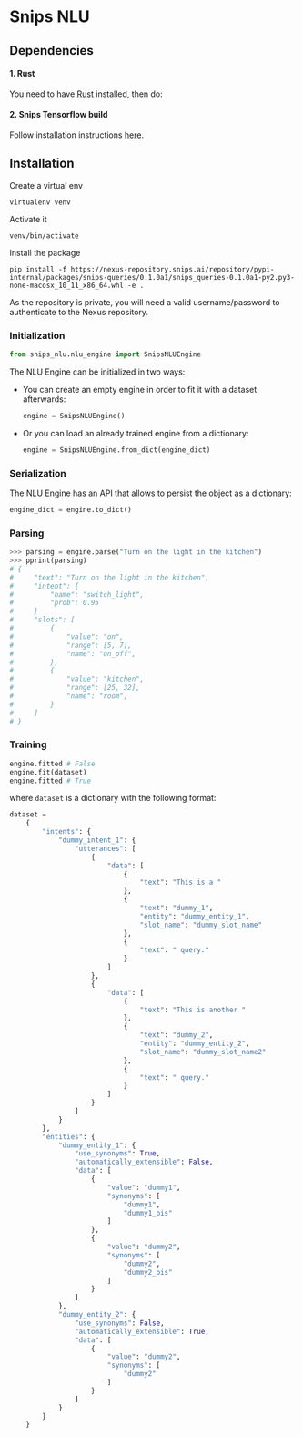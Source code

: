 # Snips NLU


## Dependencies

#### 1. Rust

You need to have [Rust](https://www.rust-lang.org/en-US/install.html) installed, then do:

#### 2. Snips Tensorflow build

Follow installation instructions [here](https://github.com/snipsco/tensorflow-build).


## Installation
Create a virtual env
    
    virtualenv venv    

Activate it
    
    venv/bin/activate

Install the package
    
    pip install -f https://nexus-repository.snips.ai/repository/pypi-internal/packages/snips-queries/0.1.0a1/snips_queries-0.1.0a1-py2.py3-none-macosx_10_11_x86_64.whl -e .

As the repository is private, you will need a valid username/password to authenticate to the Nexus repository.

### Initialization

```python
from snips_nlu.nlu_engine import SnipsNLUEngine
```


The NLU Engine can be initialized in two ways:

- You can create an empty engine in order to fit it with a dataset afterwards:
    ```python
    engine = SnipsNLUEngine()
    ```

- Or you can load an already trained engine from a dictionary:
    ```python
    engine = SnipsNLUEngine.from_dict(engine_dict)
    ```

### Serialization
The NLU Engine has an API that allows to persist the object as a dictionary:
```python
engine_dict = engine.to_dict()
```

### Parsing
```python
>>> parsing = engine.parse("Turn on the light in the kitchen")
>>> pprint(parsing)
# {
#     "text": "Turn on the light in the kitchen", 
#     "intent": {
#         "name": "switch_light",
#         "prob": 0.95
#     }
#     "slots": [
#         {
#             "value": "on",
#             "range": [5, 7],
#             "name": "on_off",
#         },
#         {
#             "value": "kitchen",
#             "range": [25, 32],
#             "name": "room",
#         }
#     ]
# }
```

### Training
``` python
engine.fitted # False
engine.fit(dataset) 
engine.fitted # True
```
where `dataset` is a dictionary with the following format:
```python
dataset = 
    {
        "intents": {
            "dummy_intent_1": {
                "utterances": [
                    {
                        "data": [
                            {
                                "text": "This is a "
                            },
                            {
                                "text": "dummy_1",
                                "entity": "dummy_entity_1",
                                "slot_name": "dummy_slot_name"
                            },
                            {
                                "text": " query."
                            }
                        ]
                    },
                    {
                        "data": [
                            {
                                "text": "This is another "
                            },
                            {
                                "text": "dummy_2",
                                "entity": "dummy_entity_2",
                                "slot_name": "dummy_slot_name2"
                            },
                            {
                                "text": " query."
                            }
                        ]
                    }
                ]
            }
        },
        "entities": {
            "dummy_entity_1": {
                "use_synonyms": True,
                "automatically_extensible": False,
                "data": [
                    {
                        "value": "dummy1",
                        "synonyms": [
                            "dummy1",
                            "dummy1_bis"
                        ]
                    },
                    {
                        "value": "dummy2",
                        "synonyms": [
                            "dummy2",
                            "dummy2_bis"
                        ]
                    }
                ]
            },
            "dummy_entity_2": {
                "use_synonyms": False,
                "automatically_extensible": True,
                "data": [
                    {
                        "value": "dummy2",
                        "synonyms": [
                            "dummy2"
                        ]
                    }
                ]
            }
        }
    }
```
    